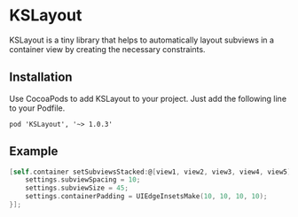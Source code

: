 KSLayout
======
KSLayout is a tiny library that helps to automatically layout subviews in a container view by creating the necessary constraints.

## Installation
Use CocoaPods to add KSLayout to your project. Just add the following line to your Podfile.
```
pod 'KSLayout', '~> 1.0.3'
```
## Example
```objective-c
[self.container setSubviewsStacked:@[view1, view2, view3, view4, view5] layoutDirection:KSLayoutDirectionVertical settings:^(KSLayoutSettings *settings) {
	settings.subviewSpacing = 10;
	settings.subviewSize = 45;
	settings.containerPadding = UIEdgeInsetsMake(10, 10, 10, 10);
}];
```
